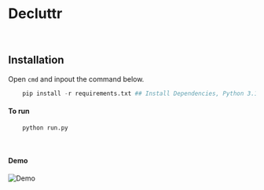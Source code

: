 # Decluttr 

<br>

## Installation


Open `cmd` and inpout the command below. 
```python 
    pip install -r requirements.txt ## Install Dependencies, Python 3.10.10 is required
```


#### To run 

``` python 
    python run.py
``` 


<br>

#### Demo 


![Demo](sample.gif)
